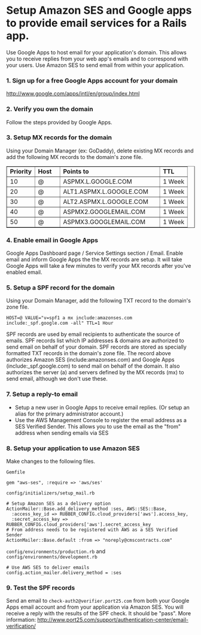 # Setup Amazon SES and Google apps to provide email services for a Rails app.
Use Google Apps to host email for your application's domain. This allows you to receive
replies from your web app's emails and to correspond with your users. Use Amazon SES to send
email from within your application.

### 1. Sign up for a free Google Apps account for your domain
<http://www.google.com/apps/intl/en/group/index.html><br>

### 2. Verify you own the domain
Follow the steps provided by Google Apps.

### 3. Setup MX records for the domain
Using your Domain Manager (ex: GoDaddy), delete existing MX records and add the following MX
records to the domain's zone file.

<table border=1 cellspacing=0 cellpadding=3>
  <tr>
    <td width=50><b>Priority</b></td>
    <td width=50><b>Host</b></td>
    <td width=250><b>Points to</b></td>
    <td><b>TTL</b></td>
  </tr>
  <tr>
    <td>10</td>
    <td>@</td>
    <td>ASPMX.L.GOOGLE.COM</td>
    <td>1 Week</td>
  </tr>
  <tr>
    <td>20</td>
    <td>@</td>
    <td>ALT1.ASPMX.L.GOOGLE.COM</td>
    <td>1 Week</td>
  </tr>
  <tr>
    <td>30</td>
    <td>@</td>
    <td>ALT2.ASPMX.L.GOOGLE.COM</td>
    <td>1 Week</td>
  </tr>
  <tr>
    <td>40</td>
    <td>@</td>
    <td>ASPMX2.GOOGLEMAIL.COM</td>
    <td>1 Week</td>
  </tr>
  <tr>
    <td>50</td>
    <td>@</td>
    <td>ASPMX3.GOOGLEMAIL.COM</td>
    <td>1 Week</td>
  </tr>
</table>

### 4. Enable email in Google Apps
Google Apps Dashboard page / Service Settings section / Email. Enable email and inform Google
Apps the the MX records are setup. It will take Google Apps will take a few
minutes to verify your MX records after you've enabled email.

### 5. Setup a SPF record for the domain
Using your Domain Manager, add the following TXT record to the domain's zone file.

    HOST=@ VALUE="v=spf1 a mx include:amazonses.com include:_spf.google.com -all" TTL=1 Hour

SPF records are used by email recipients to authenticate the source of emails. SPF records
list which IP addresses & domains are authorized to send email on behalf of your domain.
SPF records are stored as specially formatted TXT records in the domain's zone file.
The record above authorizes Amazon SES (include:amazonses.com) and Google Apps
(include:_spf.google.com) to send mail on behalf of the domain. It also authorizes the
server (a) and servers defined by the MX records (mx) to send email, although we don't
use these.

### 7. Setup a reply-to email
* Setup a new user in Google Apps to receive email replies. (Or setup an alias
for the primary administrator account.)
* Use the AWS Management Console to register the email address as a SES Verified Sender.
This allows you to use the email as the "from" address when sending emails via SES

### 8. Setup your application to use Amazon SES
Make changes to the following files.

`Gemfile`

    gem "aws-ses", :require => 'aws/ses'

`config/initializers/setup_mail.rb`

    # Setup Amazon SES as a delivery option
    ActionMailer::Base.add_delivery_method :ses, AWS::SES::Base,
      :access_key_id => RUBBER_CONFIG.cloud_providers['aws'].access_key,
      :secret_access_key => RUBBER_CONFIG.cloud_providers['aws'].secret_access_key
    # From address needs to be registered with AWS as a SES Verified Sender
    ActionMailer::Base.default :from => "noreply@cmscontracts.com"

`config/environments/production.rb` and `config/environments/development.rb`

    # Use AWS SES to deliver emails
    config.action_mailer.delivery_method = :ses

### 9. Test the SPF records
Send an email to `check-auth2@verifier.port25.com` from both your Google Apps email
account and from your application via Amazon SES. You will receive a reply with the results of
the SPF check. It should be "pass". More information: <http://www.port25.com/support/authentication-center/email-verification/>
